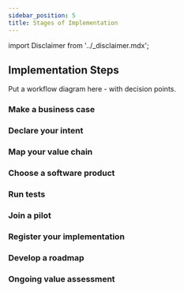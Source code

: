 ```yaml
---
sidebar_position: 5
title: Stages of Implementation
---
```


import Disclaimer from '../\_disclaimer.mdx';

<Disclaimer />


## Implementation Steps

Put a workflow diagram here - with decision points.

### Make a business case


### Declare your intent


### Map your value chain


### Choose a software product


### Run tests


### Join a pilot


### Register your implementation


### Develop a roadmap


### Ongoing value assessment

